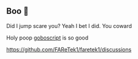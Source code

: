 ## Boo 👻
Did I jump scare you? Yeah I bet I did. You coward

Holy poop [goboscript](https://github.com/aspizu/goboscript) is so good

https://github.com/FAReTek1/faretek1/discussions

<!--
---

(for myself):
## Step-by-step reminder of how to make a new goboscript package
(I am working on a better way of doing this, since this is stupid)
1. create a new folder
2. add a 'test' project in it - `goboscript new --name test`
3. MAKE SURE EVERYTHING IS LF, NOT CRLF
4. make the folder for the package (same name as outer folder - package/package)
5. create a gs file in the same directory with the same name (i.e /package/package.gs)
6. Make sure it's LF. If it isn't, then check your vscode settings, and make the default EOL character `\n`
7. Add a readme:
~~~md
  # package.gs
  This is a package library which is built for [goboscript](https://github.com/aspizu/goboscript).
  It is designed to be used with [backpack](https://github.com/aspizu/backpack)
  
  ## Installation
  To use this, make sure to install [backpack](https://github.com/aspizu/backpack)
  
  You can use the package library by adding these lines to goboscript.toml:
  ```toml
  [dependencies]
  package = "https://github.com/FAReTek1/package@<the version you want to use>"
  ```
  
  Then, add this %include to your gs file:
  you can also use this to just %include everything
  ```rs
  %include backpack/package/package
  ```
~~~
8. Use find+replace of 'package' with your package name
9. Add a `goboscript.toml` file containing `[dependencies]`
10. Write your code
11. Use `%include`s in your outer gs file. MAKE SURE TO SEPERATE THEM WITH NEWLINES
12. Make sure everything is using LF
13. Push to a github repository
14. Add a repo description maybe
15. Make a github (pre-)release:
    Description:
    ```
    v0.0.0
    Unbuilt test release.
    ```
16. edit the `test/goboscript.toml` file to add the repo on github.
17. Check for bugs.
-->
